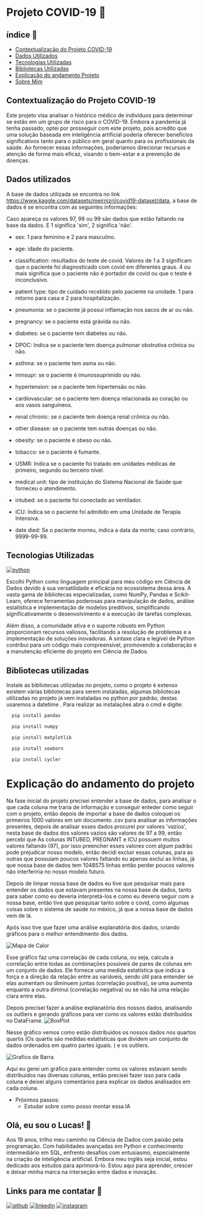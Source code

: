 # Projeto COVID-19 🦠

## índice 🏹
- <a href="#">Contextualização do Projeto COVID-19</a>
- <a href="#dados-utilizados">Dados Utilizados</a>
- <a href="#tecnologias-utilizadas">Tecnologias Utilizadas</a>
- <a href="#bibliotecas-utilizadas">Bibliotecas Utilizadas</a>
- <a href="#explicação-do-andamento-do-projeto">Explicação do andamento Projeto</a>
- <a href="#olá-eu-sou-o-lucas-👋">Sobre Mim</a>

## Contextualização do Projeto COVID-19
Este projeto visa analisar o histórico médico de indivíduos para determinar se estão em um grupo de risco para o COVID-19. Embora a pandemia já tenha passado, optei por prosseguir com este projeto, pois acredito que uma solução baseada em inteligência artificial poderia oferecer benefícios significativos tanto para o público em geral quanto para os profissionais da saúde. Ao fornecer essas informações, poderíamos direcionar recursos e atenção de forma mais eficaz, visando o bem-estar e a prevenção de doenças.

## Dados utilizados
A base de dados utilizada se encontra no link https://www.kaggle.com/datasets/meirnizri/covid19-dataset/data, a base de dados é se encontra com as seguintes informações:

Caso apareça os valores 97, 98 ou 99 são dados que estão faltando na base da dados. E 1 significa 'sim', 2 significa 'não'.

- sex: 1 para feminino e 2 para masculino.

- age: idade do paciente.

- classification: resultados do teste de covid. Valores de 1 a 3 significam que o paciente foi diagnosticado com covid em diferentes graus. 4 ou mais significa que o paciente não é portador de covid ou que o teste é inconclusivo.

- patient type: tipo de cuidado recebido pelo paciente na unidade. 1 para retorno para casa e 2 para hospitalização.

- pneumonia: se o paciente já possui inflamação nos sacos de ar ou não.

- pregnancy: se o paciente está grávida ou não.

- diabetes: se o paciente tem diabetes ou não.

- DPOC: Indica se o paciente tem doença pulmonar obstrutiva crônica ou não.

- asthma: se o paciente tem asma ou não.

- inmsupr: se o paciente é imunossuprimido ou não.

- hypertension: se o paciente tem hipertensão ou não.

- cardiovascular: se o paciente tem doença relacionada ao coração ou aos vasos sanguíneos.

- renal chronic: se o paciente tem doença renal crônica ou não.

- other disease: se o paciente tem outras doenças ou não.

- obesity: se o paciente é obeso ou não.

- tobacco: se o paciente é fumante.

- USMR: Indica se o paciente foi tratado em unidades médicas de primeiro, segundo ou terceiro nível.

- medical unit: tipo de instituição do Sistema Nacional de Saúde que forneceu o atendimento.

- intubed: se o paciente foi conectado ao ventilador.

- ICU: Indica se o paciente foi admitido em uma Unidade de Terapia Intensiva.

- date died: Se o paciente morreu, indica a data da morte; caso contrário, 9999-99-99.

## Tecnologias Utilizadas
[![python](https://img.shields.io/badge/python-1DA1F2?style=for-the-badge&logo=python&logoColor=&color=2c2c2c)](https://www.python.org/)


Escolhi Python como linguagem principal para meu código em Ciência de Dados devido à sua versatilidade e eficácia no ecossistema dessa área. A vasta gama de bibliotecas especializadas, como NumPy, Pandas e Scikit-Learn, oferece ferramentas poderosas para manipulação de dados, análise estatística e implementação de modelos preditivos, simplificando significativamente o desenvolvimento e a execução de tarefas complexas.

Além disso, a comunidade ativa e o suporte robusto em Python proporcionam recursos valiosos, facilitando a resolução de problemas e a implementação de soluções inovadoras. A sintaxe clara e legível de Python contribui para um código mais compreensível, promovendo a colaboração e a manutenção eficiente do projeto em Ciência de Dados.

## Bibliotecas utilizadas
Instale as bibliotecas utilizadas no projeto, como o projeto é extenso existem várias bibliotecas para serem instaladas, algumas bibliotecas utilizadas no projeto já vem instaladas no python por padrão, destas usaremos a datetime . Para realizar as instalações abra o cmd e digite:

```bash
  pip install pandas
```
```bash
  pip install numpy
```
```bash
  pip install matplotlib
```
```bash
  pip install seaborn
```
```bash
  pip install cycler
```

# Explicação do andamento do projeto
Na fase inicial do projeto precisei entender a base de dados, para analisar o que cada coluna me traria de informação e conseguir enteder como seguir com o projeto, então depois de importar a base de dados coloquei os primeiros 1000 valores em um documento .csv para analisar as informações presentes, depois de analisar esses dados procurei por valores 'vazios', nesta base de dados dos valores vazios são valores de 97 a 99, então percebi que As colunas INTUBED, PREGNANT e ICU possuem muitos valores faltando (97), por isso preencher esses valores com algum padrão pode prejudicar nosso modelo, então decidi excluir essas colunas, para as outras que possuiam poucos valores faltando eu apenas excluí as linhas, já que nossa base de dados tem 1048575 linhas então perder poucos valores não interferiria no nosso modelo futuro.

Depois de limpar nossa base de dados eu tive que pesquisar mais para entender os dados que estavam presentes na nossa base de dados, tanto para saber como eu deveria interpretá-los e como eu deveria seguir com a nossa base, então tive que pesquisar tanto sobre o covid, como algumas coisas sobre o sistema de saúde no méxico, já que a nossa base de dados vem de lá.

Após isso tive que fazer uma análise explanatória dos dados, criando gráficos para o melhor entendimento dos dados.


![Mapa de Calor](imagens/mapa_calor.png)

Esse gráfico faz uma correlação de cada coluna, ou seja, calcula a correlação entre todas as combinações possíveis de pares de colunas em um conjunto de dados. Ele fornece uma medida estatística que indica a força e a direção da relação entre as variáveis, sendo útil para entender se elas aumentam ou diminuem juntas (correlação positiva), se uma aumenta enquanto a outra diminui (correlação negativa) ou se não há uma relação clara entre elas.

Depois precisei fazer a análise explanatória dos nossos dados, analisando os outliers e gerando gráficos para ver como os valores estão distríbuidos no DataFrame.
![BoxPlot](imagens/boxplot_idade.png)

Nesse gráfico vemos como estão distríbuidos os nossos dados nos quartos quartis (Os quartis são medidas estatísticas que dividem um conjunto de dados ordenados em quatro partes iguais. ) e os outliers.

![Grafico de Barra](imagens/barra_usmer.png)

Aqui eu gerei um gráfico para entender como os valores estavam sendo distríbuidos nas diversas colunas, então precisei fazer isso para cada coluna e deixei alguns comentários para explicar os dados análisados em cada coluna.


- Próximos passos:
    - Estudar sobre como posso montar essa IA
    

## Olá, eu sou o Lucas! 👋
Aos 19 anos, trilho meu caminho na Ciência de Dados com paixão pela programação. Com habilidades avançadas em Python e conhecimento intermediário em SQL, enfrento desafios com entusiasmo, especialmente na criação de inteligência artificial. Embora meu inglês seja inicial, estou dedicado aos estudos para aprimorá-lo. Estou aqui para aprender, crescer e deixar minha marca na interseção entre dados e inovação.

## Links para me contatar 🔗 
[![github](https://img.shields.io/badge/github-000?style=for-the-badge&logo=github&logoColor=white)](https://github.com/LucasSantos875478)
[![linkedin](https://img.shields.io/badge/linkedin-0A66C2?style=for-the-badge&logo=linkedin&logoColor=white)](https://www.linkedin.com/in/lucas-santos-454584285/)
[![instagram](https://img.shields.io/badge/instagram-1DA1F2?style=for-the-badge&logo=instagram&logoColor=)](https://www.instagram.com/lucassantos875478/)


